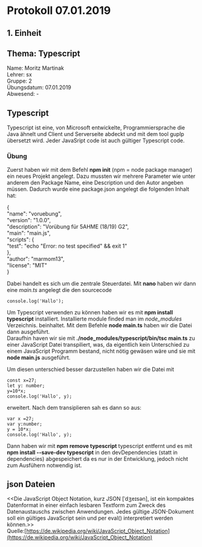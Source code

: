 # Protokoll 07.01.2019  

## 1. Einheit  

## Thema: Typescript

Name: Moritz Martinak  
Lehrer: sx  
Gruppe: 2  
Übungsdatum: 07.01.2019  
Abwesend: -  

## Typescript  
Typescript ist eine, von Microsoft entwickelte, Programmiersprache die Java ähnelt und Client und Serverseite abdeckt und mit dem tool guplp übersetzt wird. Jeder JavaSript code ist auch gültiger Typescript code.
### Übung 
Zuerst haben wir mit dem Befehl **npm init** (npm = node package manager) ein neues Projekt angelegt. Dazu mussten wir mehrere Parameter wie unter anderem den Package Name, eine Description und den Autor angeben müssen. Dadurch wurde eine package.json angelegt die folgenden Inhalt hat:  

{  
  "name": "voruebung",  
  "version": "1.0.0",  
  "description": "Vorübung für 5AHME (18/19) G2",  
  "main": "main.js",  
  "scripts": {  
    "test": "echo \"Error: no test specified\" && exit 1"  
  },  
  "author": "marmom13",  
  "license": "MIT"  
}  

Dabei handelt es sich um die zentrale Steuerdatei.  Mit **nano** haben wir dann eine *main.ts* angelegt die den sourcecode
```  
console.log('Hallo');
```  
Um Typescript verwenden zu können haben wir es mit **npm install typescript** installiert. Installierte module finded man im 
*node_modules* Verzeichnis.
beinhaltet. Mit dem Befehle **node main.ts** haben wir die Datei dann ausgeführt.  
Daraufhin haven wir sie mit **./node_modules/typescript/bin/tsc main.ts** zu einer JavaScript Datei transpiliert, was, da eigentlich kein Unterschied zu einem JavaScript Programm bestand, nicht nötig gewäsen wäre und sie mit **node main.js** ausgeführt.  

Um diesen unterschied besser darzustellen haben wir die Datei mit

```  
const x=27; 
let y: number; 
y=10*x;
console.log('Hallo', y);
```  
erweitert. Nach dem transiplieren sah es dann so aus:  
```  
var x =27;  
var y:number;  
y = 10*x;  
console.log('Hallo', y);  
```  
Dann haben wir mit **npm remove typescript** typescript entfernt und es mit **npm install --save-dev typescript** in den devDependencies (statt in dependencies) abgespeichert da es nur in der Entwicklung, jedoch nicht zum Ausfühern notwendig ist.

## json Dateien   
<<Die JavaScript Object Notation, kurz JSON [ˈdʒeɪsən], ist ein kompaktes Datenformat in einer einfach lesbaren Textform zum Zweck des Datenaustauschs zwischen Anwendungen. Jedes gültige JSON-Dokument soll ein gültiges JavaScript sein und per eval() interpretiert werden können.>>  
Quelle:[https://de.wikipedia.org/wiki/JavaScript_Object_Notation](https://de.wikipedia.org/wiki/JavaScript_Object_Notation)


